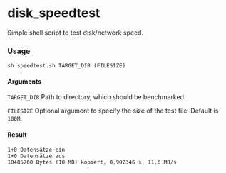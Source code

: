 # disk_speedtest

Simple shell script to test disk/network speed.

### Usage

```
sh speedtest.sh TARGET_DIR (FILESIZE)
```

#### Arguments
`TARGET_DIR` Path to directory, which should be benchmarked.

`FILESIZE` Optional argument to specify the size of the test file. Default is `100M`.

#### Result

```
1+0 Datensätze ein
1+0 Datensätze aus
10485760 Bytes (10 MB) kopiert, 0,902346 s, 11,6 MB/s
```



